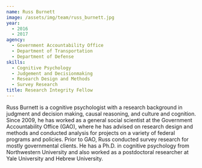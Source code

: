 ```yaml
---
name: Russ Burnett
image: /assets/img/team/russ_burnett.jpg
year:
  - 2016
  - 2017
agency:
  - Government Accountability Office
  - Department of Transportation
  - Department of Defense
skills:
  - Cognitive Psychology
  - Judgement and Decisionmaking
  - Research Design and Methods
  - Survey Research
title: Research Integrity Fellow
---
```


Russ Burnett is a cognitive psychologist with a research background in judgment and decision making, causal reasoning, and culture and cognition. Since 2009, he has worked as a general social scientist at the Government Accountability Office (GAO), where he has advised on research design and methods and conducted analysis for projects on a variety of federal programs and policies. Prior to GAO, Russ conducted survey research for mostly governmental clients. He has a Ph.D. in cognitive psychology from Northwestern University and also worked as a postdoctoral researcher at Yale University and Hebrew University.
